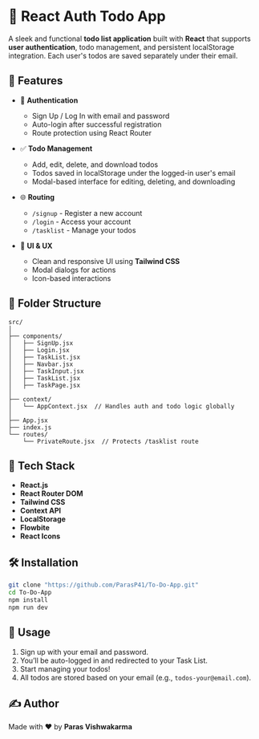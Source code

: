 
# 📝 React Auth Todo App

A sleek and functional **todo list application** built with **React** that supports **user authentication**, todo management, and persistent localStorage integration. Each user's todos are saved separately under their email.

## 🚀 Features

- 🔐 **Authentication**
  - Sign Up / Log In with email and password
  - Auto-login after successful registration
  - Route protection using React Router

- ✅ **Todo Management**
  - Add, edit, delete, and download todos
  - Todos saved in localStorage under the logged-in user's email
  - Modal-based interface for editing, deleting, and downloading

- 🌐 **Routing**
  - `/signup` - Register a new account
  - `/login` - Access your account
  - `/tasklist` - Manage your todos

- 🌙 **UI & UX**
  - Clean and responsive UI using **Tailwind CSS**
  - Modal dialogs for actions
  - Icon-based interactions

## 📁 Folder Structure

```
src/
│
├── components/
│   ├── SignUp.jsx
│   ├── Login.jsx
│   ├── TaskList.jsx
│   ├── Navbar.jsx
│   ├── TaskInput.jsx
│   ├── TaskList.jsx
│   ├── TaskPage.jsx
│
├── context/
│   └── AppContext.jsx  // Handles auth and todo logic globally
│
├── App.jsx
├── index.js
└── routes/
    └── PrivateRoute.jsx  // Protects /tasklist route
```

## 🧠 Tech Stack

- **React.js**
- **React Router DOM**
- **Tailwind CSS**
- **Context API**
- **LocalStorage**
- **Flowbite**
- **React Icons**


## 🛠️ Installation

```bash
git clone "https://github.com/ParasP41/To-Do-App.git"
cd To-Do-App
npm install
npm run dev
```

## 🧪 Usage

1. Sign up with your email and password.
2. You’ll be auto-logged in and redirected to your Task List.
3. Start managing your todos!
4. All todos are stored based on your email (e.g., `todos-your@email.com`).

## ✍️ Author

Made with ❤️ by **Paras Vishwakarma**


